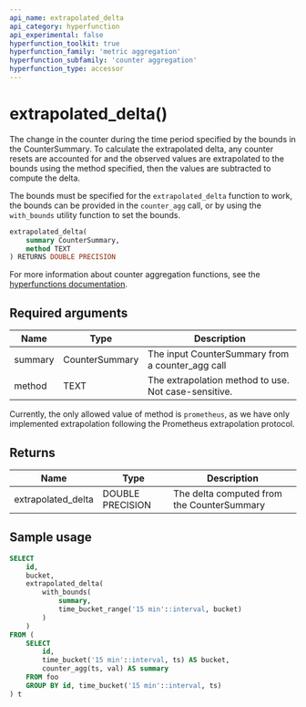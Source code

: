 ```yaml
---
api_name: extrapolated_delta
api_category: hyperfunction
api_experimental: false
hyperfunction_toolkit: true
hyperfunction_family: 'metric aggregation'
hyperfunction_subfamily: 'counter aggregation'
hyperfunction_type: accessor
---
```


# extrapolated_delta() <tag type="toolkit" content="Toolkit" />
The change in the counter during the time period specified by the bounds in the
CounterSummary. To calculate the extrapolated delta, any counter resets are
accounted for and the observed values are extrapolated to the bounds using the
method specified, then the values are subtracted to compute the delta.

The bounds must be specified for the `extrapolated_delta` function to work, the
bounds can be provided in the `counter_agg` call, or by using the `with_bounds`
utility function to set the bounds.

```sql
extrapolated_delta(
    summary CounterSummary,
    method TEXT
) RETURNS DOUBLE PRECISION
```

For more information about counter aggregation functions, see the
[hyperfunctions documentation][hyperfunctions-counter-agg].

## Required arguments

|Name|Type|Description|
|-|-|-|
|summary|CounterSummary|The input CounterSummary from a counter_agg call|
|method|TEXT|The extrapolation method to use. Not case-sensitive.|

Currently, the only allowed value of method is `prometheus`, as we have only implemented extrapolation following the Prometheus extrapolation protocol.

## Returns

|Name|Type|Description|
|-|-|-|
|extrapolated_delta|DOUBLE PRECISION|The delta computed from the CounterSummary|

## Sample usage

```sql
SELECT
    id,
    bucket,
    extrapolated_delta(
        with_bounds(
            summary,
            time_bucket_range('15 min'::interval, bucket)
        )
    )
FROM (
    SELECT
        id,
        time_bucket('15 min'::interval, ts) AS bucket,
        counter_agg(ts, val) AS summary
    FROM foo
    GROUP BY id, time_bucket('15 min'::interval, ts)
) t
```


[hyperfunctions-counter-agg]: timescaledb/:currentVersion:/how-to-guides/hyperfunctions/counter-aggregation/
